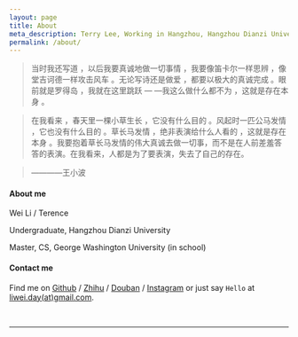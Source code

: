 ```yaml
---
layout: page
title: About
meta_description: Terry Lee, Working in Hangzhou, Hangzhou Dianzi University
permalink: /about/
---
```

>当时我还写道 ，以后我要真诚地做一切事情 ，我要像笛卡尔一样思辨 ，像堂吉诃德一样攻击风车 。无论写诗还是做爱 ，都要以极大的真诚完成 。眼前就是罗得岛 ，我就在这里跳跃 — —我这么做什么都不为 ，这就是存在本身 。

>在我看来 ，春天里一棵小草生长 ，它没有什么目的 。风起时一匹公马发情 ，它也没有什么目的 。草长马发情 ，绝非表演给什么人看的 ，这就是存在本身 。我要抱着草长马发情的伟大真诚去做一切事，而不是在人前差羞答答的表演。在我看来，人都是为了要表演，失去了自己的存在。

>    ————王小波

#### About me
Wei Li / Terence

Undergraduate, Hangzhou Dianzi University

Master, CS, George Washington University (in school)

#### Contact me

Find me on [Github][github] / [Zhihu][Zhihu] / [Douban][douban] / [Instagram][instagram] or just say `Hello` at 
[liwei.day(at)gmail.com](mailto:liwei.day@gmail.com).

<br/>


***

<!-- 多说评论框 start -->
<div class="ds-thread" data-thread-key="/about" data-title="About" data-url="mindlee.com/about"></div>

[github]: https://github.com/welon
[twitter]: https://twitter.com/chinawelon
[douban]: http://www.douban.com/people/mindlee/
[zhihu]: http://www.zhihu.com/people/mindlee
[instagram]: https://instagram.com/i.liwei/

